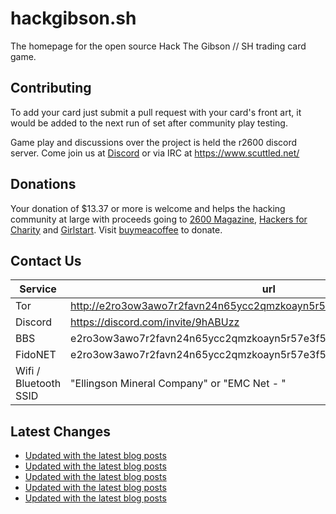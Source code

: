 # hackgibson.sh
The homepage for the open source Hack The Gibson // SH trading card game.


## Contributing

To add your card just submit a pull request with your card's front art, it would be added to the next run of set after community play testing.

Game play and discussions over the project is held the r2600 discord server. Come join us at [Discord](https://discord.com/invite/9hABUzz) or via IRC at https://www.scuttled.net/


## Donations

Your donation of $13.37 or more is welcome and helps the hacking community at large with proceeds going to [2600 Magazine](https://2600.com/), [Hackers for Charity](https://hackersforcharity.org) and [Girlstart](https://girlstart.org).  Visit [buymeacoffee](https://www.buymeacoffee.com/hackgibson.sh) to donate.


## Contact Us

Service | url
-|-
Tor | http://e2ro3ow3awo7r2favn24n65ycc2qmzkoayn5r57e3f56nvjwdcgg32ad.onion
Discord | https://discord.com/invite/9hABUzz
BBS | e2ro3ow3awo7r2favn24n65ycc2qmzkoayn5r57e3f56nvjwdcgg32ad.onion:23
FidoNET | e2ro3ow3awo7r2favn24n65ycc2qmzkoayn5r57e3f56nvjwdcgg32ad.onion:24554
Wifi / Bluetooth SSID | "Ellingson Mineral Company" or "EMC Net - <fidonet address>"

## Latest Changes
<!-- BLOG-POST-LIST:START -->
- [Updated with the latest blog posts](https://github.com/DFW2600/hackgibson.sh/commit/ff29b9d4cc355f258d9403d45755525c2be5223e)
- [Updated with the latest blog posts](https://github.com/DFW2600/hackgibson.sh/commit/750ab9437516a199288f2632ebd2ddb94d49dcdd)
- [Updated with the latest blog posts](https://github.com/DFW2600/hackgibson.sh/commit/8b64bfe27264a3f252d6887406989e43a50a8844)
- [Updated with the latest blog posts](https://github.com/DFW2600/hackgibson.sh/commit/eea3f1e3763348b46da6eb4566ca5e84fc4067f0)
- [Updated with the latest blog posts](https://github.com/DFW2600/hackgibson.sh/commit/c5b376d045e07380168b0a6bf1c3c64cb57367c3)
<!-- BLOG-POST-LIST:END -->
